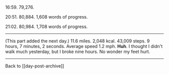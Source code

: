 16:59.  79,276.

20:51.  80,884.  1,608 words of progress.

21:02.  80,984.  1,708 words of progress.

---
(This part added the next day.)  11.6 miles.  2,048 kcal.  43,009 steps.  9 hours, 7 minutes, 2 seconds.  Average speed 1.2 mph.  **Huh**.  I thought I didn't walk much yesterday, but I broke nine hours.  No wonder my feet hurt.

---
Back to [[day-post-archive]]